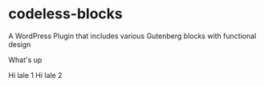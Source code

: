 # codeless-blocks
A WordPress Plugin that includes various Gutenberg blocks with functional design

What's up

Hi lale 1
Hi lale 2